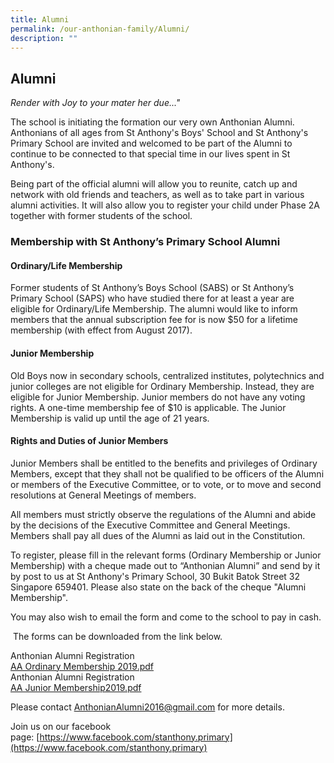 ```yaml
---
title: Alumni
permalink: /our-anthonian-family/Alumni/
description: ""
---
```

## Alumni 

_Render with Joy to your mater her due..."_

  

The school is initiating the formation our very own Anthonian Alumni. Anthonians of all ages from St Anthony's Boys' School and St Anthony's Primary School are invited and welcomed to be part of the Alumni to continue to be connected to that special time in our lives spent in St Anthony's.&nbsp;&nbsp;

  

Being part of the official alumni will allow you to reunite, catch up and network with old friends and teachers, as well as to take part in various alumni activities. It will also allow you to register your child under Phase 2A together with former students of the school.

  



### **Membership with St Anthony’s Primary School Alumni**

#### **Ordinary/Life Membership**

  

Former students of St Anthony’s Boys School (SABS) or St Anthony’s Primary School (SAPS) who have studied there for at least a year are eligible for Ordinary/Life Membership. The alumni would like to inform members that the annual subscription fee for is now $50 for a lifetime membership (with effect from August 2017).

  

#### **Junior Membership**

  

Old Boys now in secondary schools, centralized institutes, polytechnics and junior colleges are not eligible for Ordinary Membership. Instead, they are eligible for Junior Membership. Junior members do not have any voting rights. A one-time membership fee of $10 is applicable. The Junior Membership is valid up until the age of 21 years.

  

#### **Rights and Duties of Junior Members**

  

Junior Members shall be entitled to the benefits and privileges of Ordinary Members, except that they shall not be qualified to be officers of the Alumni or members of the Executive Committee, or to vote, or to move and second resolutions at General Meetings of members.

  

All members must strictly observe the regulations of the Alumni and abide by the decisions of the Executive Committee and General Meetings. Members shall pay all dues of the Alumni as laid out in the Constitution.

  

To register, please fill in the relevant forms (Ordinary Membership or Junior Membership) with a cheque made out to “Anthonian Alumni” and send by it by post to us at St Anthony's Primary School, 30 Bukit Batok Street 32 Singapore 659401. Please also state on the back of the cheque "Alumni Membership".

  

You may also wish to email the form and come to the school to pay in cash.

  

&nbsp;The forms can be downloaded from the link below.
 
 Anthonian Alumni Registration<br>
 [AA Ordinary Membership 2019.pdf](/files/AA%20Ordinary%20%20Membership%202019.pdf)<br>
 Anthonian Alumni Registration<br>
 [AA Junior Membership2019.pdf](/files/AA%20Junior%20Membership2019.pdf)
 
 Please contact&nbsp;[AnthonianAlumni2016@gmail.com](mailto:AnthonianAlumni2016@gmail.com)&nbsp;for more details.

Join us on our facebook page:&nbsp;[https://www.facebook.com/stanthony.primary](https://www.facebook.com/stanthony.primary)